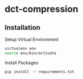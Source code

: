 # dct-compression

## Installation

Setup Virtual Environment

```bash
virtualenv env
source env/bin/activate
```

Install Packages

```bash
pip install -r requirements.txt
```

